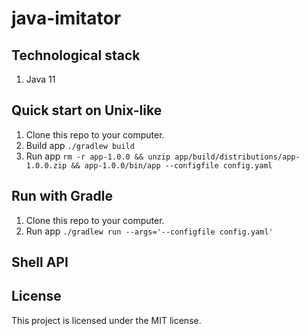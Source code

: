 # java-imitator


## Technological stack

1. Java 11


## Quick start on Unix-like

1. Clone this repo to your computer.
2. Build app `./gradlew build`
3. Run app `rm -r app-1.0.0 && unzip app/build/distributions/app-1.0.0.zip && app-1.0.0/bin/app --configfile config.yaml`


## Run with Gradle
1. Clone this repo to your computer.
2. Run app `./gradlew run --args='--configfile config.yaml'`


## Shell API


## License

This project is licensed under the MIT license.

